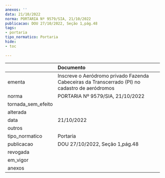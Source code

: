 ```yaml
---
anexos: ''
data: 21/10/2022
norma: PORTARIA Nº 9579/SIA, 21/10/2022
publicacao: DOU 27/10/2022, Seção 1,pág.48
tags:
- portaria
tipo_normatico: Portaria
hide: 
- toc 
 
---
```


|                    | Documento                                                                                      |
|:-------------------|:-----------------------------------------------------------------------------------------------|
| ementa             | Inscreve o Aeródromo privado Fazenda Cabeceiras da Transcerrado (PI) no cadastro de aeródromos |
| norma              | PORTARIA Nº 9579/SIA, 21/10/2022                                                               |
| tornada_sem_efeito |                                                                                                |
| alterada           |                                                                                                |
| data               | 21/10/2022                                                                                     |
| outros             |                                                                                                |
| tipo_normatico     | Portaria                                                                                       |
| publicacao         | DOU 27/10/2022, Seção 1,pág.48                                                                 |
| revogada           |                                                                                                |
| em_vigor           |                                                                                                |
| anexos             |                                                                                                |